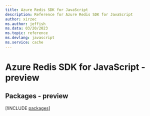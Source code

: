 ```yaml
---
title: Azure Redis SDK for JavaScript
description: Reference for Azure Redis SDK for JavaScript
author: xirzec
ms.author: jeffish
ms.data: 03/20/2023
ms.topic: reference
ms.devlang: javascript
ms.service: cache
---
```

# Azure Redis SDK for JavaScript - preview
## Packages - preview
[!INCLUDE [packages](redis-index.md)]